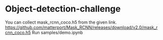 # Object-detection-challenge
You can collect mask_rcnn_coco.h5 from the given link. https://github.com/matterport/Mask_RCNN/releases/download/v2.0/mask_rcnn_coco.h5
Run samples/demo.ipynb

